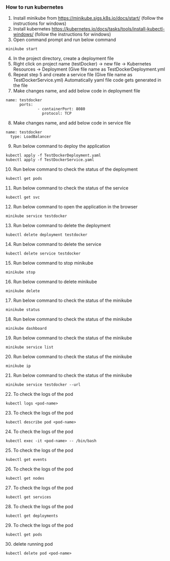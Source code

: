 ### How to run kubernetes
1. Install minikube from https://minikube.sigs.k8s.io/docs/start/ (follow the instructions for windows)
2. Install kubernetes  https://kubernetes.io/docs/tasks/tools/install-kubectl-windows/ (follow the instructions for windows)
3. Open command prompt and run below command
```shell
minikube start
```
4. In the project directory, create a deployment file
5. Right click on project name (testDocker) -> new  file -> Kubernetes Resources -> Deployment (Give file name as TestDockerDeployment.yml
6. Repeat step 5 and create a service file (Give file name as TestDockerService.yml)
Automatically yaml file code gets generated in the file
7. Make changes name, and add below code in deployment file
```shell
name: testdocker
      ports:
              - containerPort: 8080
                protocol: TCP
 ```
8. Make changes name, and add below code in service file

```shell
name: testdocker
  type: LoadBalancer
```
9. Run below command to deploy the application
```shell
kubectl apply -f TestDockerDeployment.yaml
kubectl apply -f TestDockerService.yaml  
```
10. Run below command to check the status of the deployment
```shell
kubectl get pods
```
11. Run below command to check the status of the service
```shell
kubectl get svc
```
12. Run below command to open the application in the browser
```shell
minikube service testdocker
```
13. Run below command to delete the deployment
```shell
kubectl delete deployment testdocker
```
14. Run below command to delete the service
```shell
kubectl delete service testdocker
```
15. Run below command to stop minikube
```shell
minikube stop
```
16. Run below command to delete minikube
```shell
minikube delete
```
17. Run below command to check the status of the minikube
```shell
minikube status
```
18. Run below command to check the status of the minikube
```shell    
minikube dashboard
```
19. Run below command to check the status of the minikube
```shell
minikube service list
```
20. Run below command to check the status of the minikube
```shell
minikube ip
```
21. Run below command to check the status of the minikube
```shell
minikube service testdocker --url
```
22. To check the logs of the pod
```shell
kubectl logs <pod-name>
```
23. To check the logs of the pod
```shell
kubectl describe pod <pod-name>
```
24. To check the logs of the pod
```shell
kubectl exec -it <pod-name> -- /bin/bash
``` 
25. To check the logs of the pod
```shell
kubectl get events
```
26. To check the logs of the pod
```shell
kubectl get nodes
```
27. To check the logs of the pod
```shell
kubectl get services
```
28. To check the logs of the pod
```shell
kubectl get deployments
```
29. To check the logs of the pod
```shell
kubectl get pods
```
30. delete running pod
```shell
kubectl delete pod <pod-name>
```
